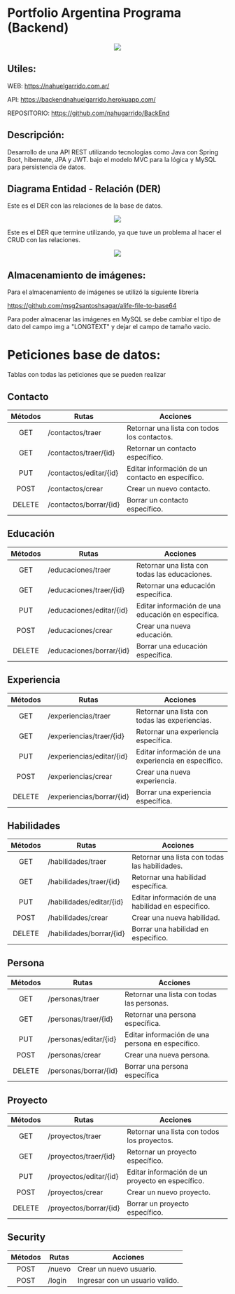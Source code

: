 # Portfolio Argentina Programa (Backend)

<p align="center">
<img src="https://cdn.programadoresbrasil.com.br/wp-content/uploads/2021/05/Spring-BOOT-Interview-questions-1.jpg" style="max-width: 100%; display: inline-block;" />
</p>

## Utiles:
 
WEB: https://nahuelgarrido.com.ar/
 
API: https://backendnahuelgarrido.herokuapp.com/
 
REPOSITORIO: https://github.com/nahugarrido/BackEnd
 
## Descripción: 
 
Desarrollo de una  API REST  utilizando tecnologías como  Java con Spring Boot, hibernate, JPA y JWT.
bajo el modelo MVC para la lógica y MySQL para persistencia de datos.
 
## Diagrama Entidad - Relación (DER)
 
Este es el DER con las relaciones de la base de datos.

<p align="center">
<img src="https://i.ibb.co/NmcDVYp/diagrama-der-relaciones.png" style="max-width: 100%; display: inline-block;" />
</p>

 
Este es el DER que termine utilizando, ya que tuve un problema al hacer el CRUD con las relaciones.
 
<p align="center">
<img src="https://i.ibb.co/0DPf8DH/diagrama-der.png" style="max-width: 100%; display: inline-block;" />
</p>
 
## Almacenamiento de imágenes:
 
Para el almacenamiento de imágenes se utilizó la siguiente librería
 
https://github.com/msg2santoshsagar/alife-file-to-base64
 
Para poder almacenar las imágenes en MySQL se debe cambiar el tipo de dato del campo img a "LONGTEXT" y dejar el campo de tamaño vacio.
 
# Peticiones base de datos:
 
Tablas con todas las peticiones que se pueden realizar
 
## Contacto
 
| **Métodos** | **Rutas**              | **Acciones**                                       |
|:-----------:|------------------------|----------------------------------------------------|
| GET         | /contactos/traer       | Retornar una lista con todos los contactos.        |
| GET         | /contactos/traer/{id}  | Retornar un contacto específico.                   |
| PUT         | /contactos/editar/{id} | Editar información de un contacto en específico.   |
| POST        | /contactos/crear       | Crear un nuevo contacto.                           |
| DELETE      | /contactos/borrar/{id} | Borrar un contacto específico.                     |
 
## Educación
 
| **Métodos** | **Rutas**                | **Acciones**                                       |
|:-----------:|--------------------------|----------------------------------------------------|
| GET         | /educaciones/traer       | Retornar una lista con todas las educaciones.      |
| GET         | /educaciones/traer/{id}  | Retornar una educación específica.                 |
| PUT         | /educaciones/editar/{id} | Editar información de una educación en especifica. |
| POST        | /educaciones/crear       | Crear una nueva educación.                         |
| DELETE      | /educaciones/borrar/{id} | Borrar una educación específica.                   |
 
## Experiencia
 
| **Métodos** | **Rutas**                 | **Acciones**                                         |
|:-----------:|---------------------------|------------------------------------------------------|
| GET         | /experiencias/traer       | Retornar una lista con todas las experiencias.       |
| GET         | /experiencias/traer/{id}  | Retornar una experiencia específica.                 |
| PUT         | /experiencias/editar/{id} | Editar información de una experiencia en especifico. |
| POST        | /experiencias/crear       | Crear una nueva experiencia.                         |
| DELETE      | /experiencias/borrar/{id} | Borrar una experiencia específica.                   |
 
## Habilidades
 
| **Métodos** | **Rutas**                | **Acciones**                                        |
|:-----------:|--------------------------|-----------------------------------------------------|
| GET         | /habilidades/traer       | Retornar una lista con todas las habilidades.       |
| GET         | /habilidades/traer/{id}  | Retornar una habilidad específica.                  |
| PUT         | /habilidades/editar/{id} | Editar información de una habilidad en especifico.  |
| POST        | /habilidades/crear       | Crear una nueva habilidad.                          |
| DELETE      | /habilidades/borrar/{id} | Borrar una habilidad en especifico.                 |
 
## Persona
 
| **Métodos** | **Rutas**             | **Acciones**                                      |
|:-----------:|-----------------------|---------------------------------------------------|
| GET         | /personas/traer       | Retornar una lista con todas las personas.        |
| GET         | /personas/traer/{id}  | Retornar una persona específica.                  |
| PUT         | /personas/editar/{id} | Editar información de una persona en específico.  |
| POST        | /personas/crear       | Crear una nueva persona.                          |
| DELETE      | /personas/borrar/{id} | Borrar una persona específica                     |
 
## Proyecto
 
| **Métodos** | **Rutas**              | **Acciones**                                       |
|:-----------:|------------------------|----------------------------------------------------|
| GET         | /proyectos/traer       | Retornar una lista con todos los proyectos.        |
| GET         | /proyectos/traer/{id}  | Retornar un proyecto específico.                   |
| PUT         | /proyectos/editar/{id} | Editar información de un proyecto en específico.   |
| POST        | /proyectos/crear       | Crear un nuevo proyecto.                           |
| DELETE      | /proyectos/borrar/{id} | Borrar un proyecto específico.                     |

## Security
 
| **Métodos** | **Rutas**              | **Acciones**                                       |
|:-----------:|------------------------|----------------------------------------------------|
| POST        | /nuevo                 | Crear un nuevo usuario.                            |
| POST        | /login                 | Ingresar con un usuario valido.                    |

